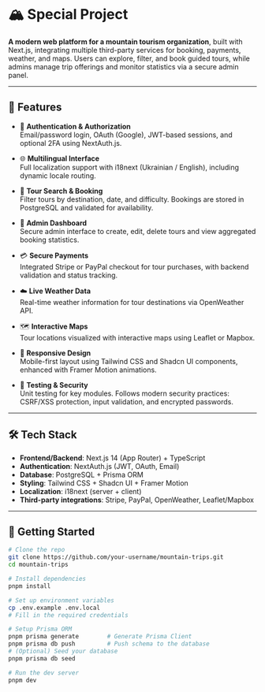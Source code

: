 # 🏔️ Special Project

**A modern web platform for a mountain tourism organization**, built with Next.js, integrating multiple third-party services for booking, payments, weather, and maps. Users can explore, filter, and book guided tours, while admins manage trip offerings and monitor statistics via a secure admin panel.

---

## 🔑 Features

- 🔐 **Authentication & Authorization**  
  Email/password login, OAuth (Google), JWT-based sessions, and optional 2FA using NextAuth.js.

- 🌐 **Multilingual Interface**  
  Full localization support with i18next (Ukrainian / English), including dynamic locale routing.

- 🧭 **Tour Search & Booking**  
  Filter tours by destination, date, and difficulty. Bookings are stored in PostgreSQL and validated for availability.

- 💼 **Admin Dashboard**  
  Secure admin interface to create, edit, delete tours and view aggregated booking statistics.

- 💳 **Secure Payments**  
  Integrated Stripe or PayPal checkout for tour purchases, with backend validation and status tracking.

- ☁️ **Live Weather Data**  
  Real-time weather information for tour destinations via OpenWeather API.

- 🗺️ **Interactive Maps**  
  Tour locations visualized with interactive maps using Leaflet or Mapbox.

- 📱 **Responsive Design**  
  Mobile-first layout using Tailwind CSS and Shadcn UI components, enhanced with Framer Motion animations.

- 🧪 **Testing & Security**  
  Unit testing for key modules. Follows modern security practices: CSRF/XSS protection, input validation, and encrypted passwords.

---

## 🛠️ Tech Stack

- **Frontend/Backend**: Next.js 14 (App Router) + TypeScript  
- **Authentication**: NextAuth.js (JWT, OAuth, Email)  
- **Database**: PostgreSQL + Prisma ORM  
- **Styling**: Tailwind CSS + Shadcn UI + Framer Motion  
- **Localization**: i18next (server + client)  
- **Third-party integrations**: Stripe, PayPal, OpenWeather, Leaflet/Mapbox  

---

## 🚀 Getting Started

```bash
# Clone the repo
git clone https://github.com/your-username/mountain-trips.git
cd mountain-trips

# Install dependencies
pnpm install

# Set up environment variables
cp .env.example .env.local
# Fill in the required credentials

# Setup Prisma ORM
pnpm prisma generate        # Generate Prisma Client
pnpm prisma db push         # Push schema to the database
# (Optional) Seed your database
pnpm prisma db seed

# Run the dev server
pnpm dev
